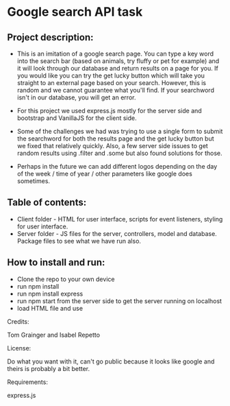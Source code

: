 # Google search API task

## Project description: 

- This is an imitation of a google search page. You can type a key word into the search bar (based on animals, try fluffy or pet for example) and it will look through our database and return results on a page for you. If you would like you can try the get lucky button which will take you straight to an external page based on your search. However, this is random and we cannot guarantee what you'll find. If your searchword isn't in our database, you will get an error.

- For this project we used express.js mostly for the server side and bootstrap and VanillaJS for the client side.

- Some of the challenges we had was trying to use a single form to submit the searchword for both the results page and the get lucky button but we fixed that relatively quickly. Also, a few server side issues to get random results using .filter and .some but also found solutions for those.

- Perhaps in the future we can add different logos depending on the day of the week / time of year / other parameters like google does sometimes.

## Table of contents:

- Client folder - HTML for user interface, scripts for event listeners, styling for user interface.
- Server folder - JS files for the server, controllers, model and database. Package files to see what we have run also.

## How to install and run:

- Clone the repo to your own device
- run npm install
- run npm install express
- run npm start from the server side to get the server running on localhost
- load HTML file and use

Credits:

Tom Grainger and Isabel Repetto

License:

Do what you want with it, can't go public because it looks like google and theirs is probably a bit better.

Requirements: 

express.js
